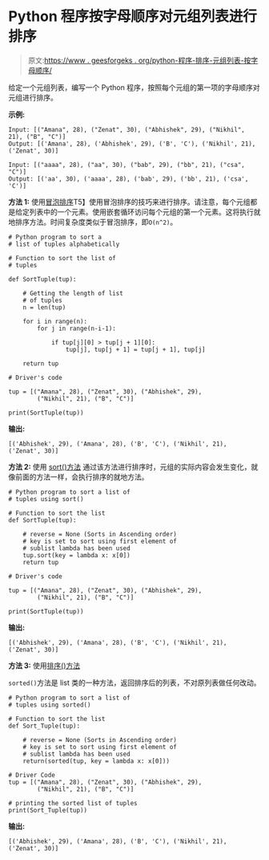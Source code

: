 # Python 程序按字母顺序对元组列表进行排序

> 原文:[https://www . geesforgeks . org/python-程序-排序-元组列表-按字母顺序/](https://www.geeksforgeeks.org/python-program-to-sort-a-list-of-tuples-alphabetically/)

给定一个元组列表，编写一个 Python 程序，按照每个元组的第一项的字母顺序对元组进行排序。

**示例:**

```
Input: [("Amana", 28), ("Zenat", 30), ("Abhishek", 29), ("Nikhil", 21), ("B", "C")]
Output: [('Amana', 28), ('Abhishek', 29), ('B', 'C'), ('Nikhil', 21), ('Zenat', 30)]

Input: [("aaaa", 28), ("aa", 30), ("bab", 29), ("bb", 21), ("csa", "C")]
Output: [('aa', 30), ('aaaa', 28), ('bab', 29), ('bb', 21), ('csa', 'C')]

```

**方法 1:** 使用[冒泡排序](https://www.geeksforgeeks.org/bubble-sort/)T5】使用冒泡排序的技巧来进行排序。请注意，每个元组都是给定列表中的一个元素。使用嵌套循环访问每个元组的第一个元素。这将执行就地排序方法。时间复杂度类似于冒泡排序，即`O(n^2)`。

```
# Python program to sort a
# list of tuples alphabetically

# Function to sort the list of
# tuples

def SortTuple(tup):

    # Getting the length of list 
    # of tuples
    n = len(tup)

    for i in range(n):
        for j in range(n-i-1):

            if tup[j][0] > tup[j + 1][0]:
                tup[j], tup[j + 1] = tup[j + 1], tup[j]

    return tup

# Driver's code

tup = [("Amana", 28), ("Zenat", 30), ("Abhishek", 29),
        ("Nikhil", 21), ("B", "C")]

print(SortTuple(tup))
```

**输出:**

```
[('Abhishek', 29), ('Amana', 28), ('B', 'C'), ('Nikhil', 21), ('Zenat', 30)]

```

**方法 2:** 使用 [sort()方法](https://www.geeksforgeeks.org/sort-in-python/)
通过该方法进行排序时，元组的实际内容会发生变化，就像前面的方法一样，会执行排序的就地方法。

```
# Python program to sort a list of 
# tuples using sort()  

# Function to sort the list
def SortTuple(tup):  

    # reverse = None (Sorts in Ascending order)  
    # key is set to sort using first element of  
    # sublist lambda has been used  
    tup.sort(key = lambda x: x[0])  
    return tup  

# Driver's code

tup = [("Amana", 28), ("Zenat", 30), ("Abhishek", 29),
        ("Nikhil", 21), ("B", "C")]

print(SortTuple(tup))
```

**输出:**

```
[('Abhishek', 29), ('Amana', 28), ('B', 'C'), ('Nikhil', 21), ('Zenat', 30)]

```

**方法 3:** 使用[排序()方法](https://www.geeksforgeeks.org/sorted-function-python/)

`sorted()`方法是 list 类的一种方法，返回排序后的列表，不对原列表做任何改动。

```
# Python program to sort a list of 
# tuples using sorted()  

# Function to sort the list
def Sort_Tuple(tup):  

    # reverse = None (Sorts in Ascending order)  
    # key is set to sort using first element of  
    # sublist lambda has been used  
    return(sorted(tup, key = lambda x: x[0]))   

# Driver Code  
tup = [("Amana", 28), ("Zenat", 30), ("Abhishek", 29),
        ("Nikhil", 21), ("B", "C")]

# printing the sorted list of tuples 
print(Sort_Tuple(tup)) 
```

**输出:**

```
[('Abhishek', 29), ('Amana', 28), ('B', 'C'), ('Nikhil', 21), ('Zenat', 30)]

```